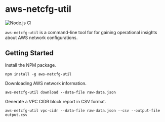 # aws-netcfg-util

![Node.js CI](https://github.com/spaceshaker/aws-netcfg-util/workflows/Node.js%20CI/badge.svg?branch=master)

`aws-netcfg-util` is a command-line tool for for gaining operational insights about AWS network configurations.

## Getting Started

Install the NPM package.
```
npm install -g aws-netcfg-util
```

Downloading AWS network information.

```
aws-netcfg-util download --data-file raw-data.json
```

Generate a VPC CIDR block report in CSV format.

```
aws-netcfg-util vpc-cidr --data-file raw-data.json --csv --output-file output.csv
```
